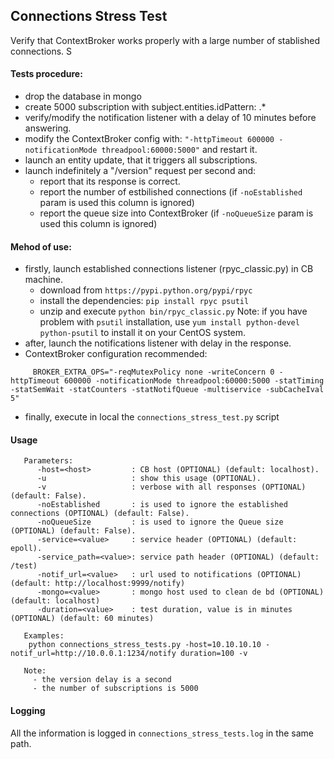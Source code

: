 ## Connections Stress Test

Verify that ContextBroker works properly with a large number of stablished connections.
S
#### Tests procedure:
- drop the database in mongo
- create 5000 subscription with subject.entities.idPattern: .*
- verify/modify the notification listener with a delay of 10 minutes before answering.
- modify the ContextBroker config with: `"-httpTimeout 600000 -notificationMode threadpool:60000:5000"` and restart it.
- launch an entity update, that it triggers all subscriptions.
- launch indefinitely a "/version" request per second and:
     - report that its response is correct.
     - report the number of estbilished connections (if `-noEstablished` param is used this column is ignored)
     - report the queue size into ContextBroker (if `-noQueueSize` param is used this column is ignored)
     
#### Mehod of use:
   - firstly, launch established connections listener (rpyc_classic.py) in CB machine. 
        - download from `https://pypi.python.org/pypi/rpyc`
        - install the dependencies: `pip install rpyc psutil`
        - unzip and execute `python bin/rpyc_classic.py`
        Note: if you have problem with `psutil` installation, use `yum install python-devel python-psutil` to install it on your CentOS system.
   - after, launch the notifications listener with delay in the response.
   - ContextBroker configuration recommended:
   ```
        BROKER_EXTRA_OPS="-reqMutexPolicy none -writeConcern 0 -httpTimeout 600000 -notificationMode threadpool:60000:5000 -statTiming -statSemWait -statCounters -statNotifQueue -multiservice -subCacheIval 5"
   ```   
   - finally, execute in local the `connections_stress_test.py` script
   
#### Usage
       Parameters:                                                                                                  
          -host=<host>         : CB host (OPTIONAL) (default: localhost).                                           
          -u                   : show this usage (OPTIONAL).                                                        
          -v                   : verbose with all responses (OPTIONAL) (default: False). 
          -noEstablished       : is used to ignore the established connections (OPTIONAL) (default: False).                         
          -noQueueSize         : is used to ignore the Queue size (OPTIONAL) (default: False).                         
          -service=<value>     : service header (OPTIONAL) (default: epoll).                                        
          -service_path=<value>: service path header (OPTIONAL) (default: /test)                                    
          -notif_url=<value>   : url used to notifications (OPTIONAL) (default: http://localhost:9999/notify)       
          -mongo=<value>       : mongo host used to clean de bd (OPTIONAL) (default: localhost)                     
          -duration=<value>    : test duration, value is in minutes (OPTIONAL) (default: 60 minutes)                
                                                                                                                    
       Examples:                                                                                                    
        python connections_stress_tests.py -host=10.10.10.10 -notif_url=http://10.0.0.1:1234/notify duration=100 -v 
                                                                                                                    
       Note:                                                                                                        
         - the version delay is a second                                                                            
         - the number of subscriptions is 5000     

#### Logging
All the information is logged in `connections_stress_tests.log` in the same path.
